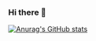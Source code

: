 ### Hi there 👋
[![Anurag's GitHub stats](https://github-readme-stats.vercel.app/api?username=KevinDsouza03&show_icons=true&theme=dracula)](https://github.com/anuraghazra/github-readme-stats)
<!--
**KevinDsouza03/KevinDsouza03** is a ✨ _special_ ✨ repository because its `README.md` (this file) appears on your GitHub profile.

Here are some ideas to get you started:

- 🔭 I’m currently working on ...
- 🌱 I’m currently learning ...
- 👯 I’m looking to collaborate on ...
- 🤔 I’m looking for help with ...
- 💬 Ask me about ...
- 📫 How to reach me: ...
- 😄 Pronouns: ...
- ⚡ Fun fact: ...
-->
